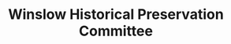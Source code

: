---
layout: repo
title: "Winslow Historical Preservation Committee"
id: 3586
permalink: repos/3586/
---